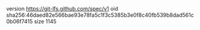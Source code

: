 version https://git-lfs.github.com/spec/v1
oid sha256:46daed82e566bae93e78fa5c1f3c5385b3e0f8c40fb539b8dad561c0b06f7415
size 1145
